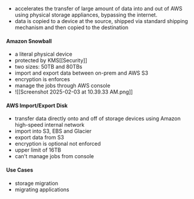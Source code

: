* accelerates the transfer of large amount of data into and out of AWS using physical storage appliances, bypassing the internet.
* data is copied to a device at the source, shipped via standard shipping mechanism and then copied to the destination
#### Amazon Snowball
* a literal physical device
* protected by KMS[[Security]] 
* two sizes: 50TB and 80TBs
* import and export data between on-prem and AWS S3
* encryption is enforces 
* manage the jobs through AWS console
* ![[Screenshot 2025-02-03 at 10.39.33 AM.png]]
#### AWS Import/Export Disk
* transfer data directly onto and off of storage devices using Amazon high-speed internal network
* import into S3, EBS and Glacier
* export data from S3
* encryption is optional not enforced
* upper limit of 16TB
* can't manage jobs from console
#### Use Cases
* storage migration
* migrating applications
